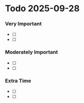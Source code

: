 # Todo 2025-09-28
### Very Important
- [ ] 
- [ ] 
### Moderately Important
- [ ] 
- [ ] 
### Extra Time
- [ ] 
- [ ] 